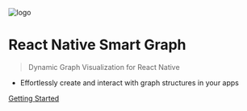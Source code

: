 ![logo](https://cdn.jsdelivr.net/npm/docsify-darklight-theme@latest/icons/docsify-darklight-theme-logo.png)

# React Native Smart Graph

> Dynamic Graph Visualization for React Native

- Effortlessly create and interact with graph structures in your apps

[Getting Started](#getting-started)
